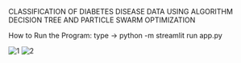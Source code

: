 CLASSIFICATION OF DIABETES DISEASE DATA USING ALGORITHM DECISION TREE AND PARTICLE SWARM OPTIMIZATION

How to Run the Program: type -> python -m streamlit run app.py

![1](https://github.com/user-attachments/assets/287f6d77-8383-4b31-b1df-6cdd34a4ef16)
![2](https://github.com/user-attachments/assets/7ef13fd9-f158-45c1-83e9-0ea4322411b6)
